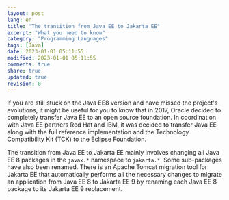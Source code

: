 ```yaml
---
layout: post
lang: en
title: "The transition from Java EE to Jakarta EE"
excerpt: "What you need to know"
category: "Programming Languages"
tags: [Java]
date: 2023-01-01 05:11:55
modified: 2023-01-01 05:11:55
comments: true
share: true
updated: true
revision: 0
---
```



If you are still stuck on the Java EE8 version and have missed the project's evolutions, it might be useful for you to know that in 2017, Oracle decided to completely transfer Java EE to an open source foundation. In coordination with Java EE partners Red Hat and IBM, it was decided to transfer Java EE along with the full reference implementation and the Technology Compatibility Kit (TCK) to the Eclipse Foundation.

The transition from Java EE to Jakarta EE mainly involves changing all Java EE 8 packages in the `javax.*` namespace to `jakarta.*`. Some sub-packages have also been renamed. There is an Apache Tomcat migration tool for Jakarta EE that automatically performs all the necessary changes to migrate an application from Java EE 8 to Jakarta EE 9 by renaming each Java EE 8 package to its Jakarta EE 9 replacement.


